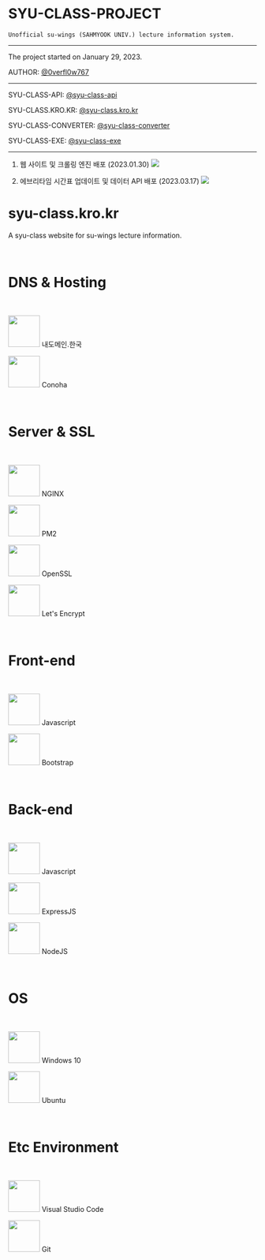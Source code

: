 # SYU-CLASS-PROJECT

`Unofficial su-wings (SAHMYOOK UNIV.) lecture information system.`

---

The project started on January 29, 2023.

AUTHOR: [@0verfl0w767](https://github.com/0verfl0w767)

---

SYU-CLASS-API: [@syu-class-api](https://github.com/0verfl0w767/syu-class-api)

SYU-CLASS.KRO.KR: [@syu-class.kro.kr](https://github.com/0verfl0w767/syu-class.kro.kr)

SYU-CLASS-CONVERTER: [@syu-class-converter](https://github.com/0verfl0w767/syu-class-converter)

SYU-CLASS-EXE: [@syu-class-exe](https://github.com/0verfl0w767/syu-class-exe)

---

1. 웹 사이트 및 크롤링 엔진 배포 (2023.01.30)
   <img src="https://user-images.githubusercontent.com/98698629/229348559-2e23d8b8-69f3-41d4-95ad-e31c1444e4fc.jpg" />

2. 에브리타임 시간표 업데이트 및 데이터 API 배포 (2023.03.17)
   <img src="https://user-images.githubusercontent.com/98698629/229348480-21ce4ed6-8499-4a2c-a76d-103009f164fb.jpg"/>

# syu-class.kro.kr

A syu-class website for su-wings lecture information.

<br>

# DNS & Hosting

<br>

<img height="64" width="64" src="" /> 내도메인.한국

<img height="64" width="64" src="https://conoha.jp/common_38448/images/logo_conoha.svg" /> Conoha

<br>

# Server & SSL

<br>

<img height="64" width="64" src="https://cdn.simpleicons.org/NGINX/" /> NGINX

<img height="64" width="64" src="https://cdn.simpleicons.org/PM2/" /> PM2

<img height="64" width="64" src="https://cdn.simpleicons.org/OpenSSL/" /> OpenSSL

<img height="64" width="64" src="https://cdn.simpleicons.org/LetsEncrypt/" /> Let's Encrypt

<br>

# Front-end

<br>

<img height="64" width="64" src="https://cdn.simpleicons.org/Javascript/" /> Javascript

<img height="64" width="64" src="https://cdn.simpleicons.org/Bootstrap/" /> Bootstrap

<br>

# Back-end

<br>

<img height="64" width="64" src="https://cdn.simpleicons.org/Javascript/" /> Javascript

<img height="64" width="64" src="https://cdn.simpleicons.org/Express/" /> ExpressJS

<img height="64" width="64" src="https://cdn.simpleicons.org/Node.js/" /> NodeJS

<br>

# OS

<br>

<img height="64" width="64" src="https://cdn.simpleicons.org/Windows/" /> Windows 10

<img height="64" width="64" src="https://cdn.simpleicons.org/Ubuntu/" /> Ubuntu

<br>

# Etc Environment

<br>

<img height="64" width="64" src="https://cdn.simpleicons.org/VisualStudioCode/" /> Visual Studio Code

<img height="64" width="64" src="https://cdn.simpleicons.org/Git/" /> Git

<br>
